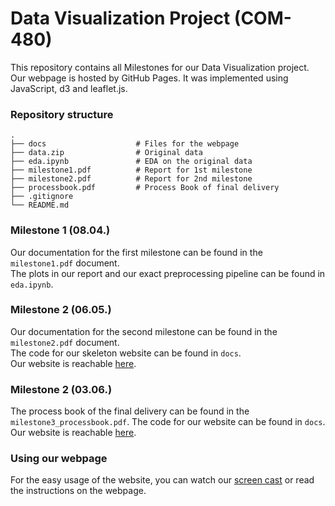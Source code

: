 # Data Visualization Project (COM-480)

This repository contains all Milestones for our Data Visualization project.
Our webpage is hosted by GitHub Pages. It was implemented using JavaScript, d3 and leaflet.js.

### Repository structure
    .
    ├── docs                    # Files for the webpage 
    ├── data.zip                # Original data
    ├── eda.ipynb               # EDA on the original data
    ├── milestone1.pdf          # Report for 1st milestone
    ├── milestone2.pdf          # Report for 2nd milestone
    ├── processbook.pdf         # Process Book of final delivery
    ├── .gitignore
    └── README.md

### Milestone 1 (08.04.)

Our documentation for the first milestone can be found in the `milestone1.pdf` document.  
The plots in our report and our exact preprocessing pipeline can be found in `eda.ipynb`. 

### Milestone 2 (06.05.)

Our documentation for the second milestone can be found in the `milestone2.pdf` document.  
The code for our skeleton website can be found in `docs`.  
Our website is reachable [here](https://com-480-data-visualization.github.io/datavis-project-2022-bottas/).

### Milestone 2 (03.06.)

The process book of the final delivery can be found in the `milestone3_processbook.pdf`.
The code for our website can be found in `docs`.
Our website is reachable [here](https://com-480-data-visualization.github.io/datavis-project-2022-bottas/).

### Using our webpage

For the easy usage of the website, you can watch our [screen cast](https://drive.google.com/file/d/1TrpqHvSlnI2slFXOIPrUl2xbD60iDSNY/view?usp=sharing) or read the instructions on the webpage.


